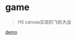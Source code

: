 # game
> H5 canvas实现的飞机大战

[demo](https://shuaixie5288.github.io/game/AircraftWar/AircraftWar.html)
